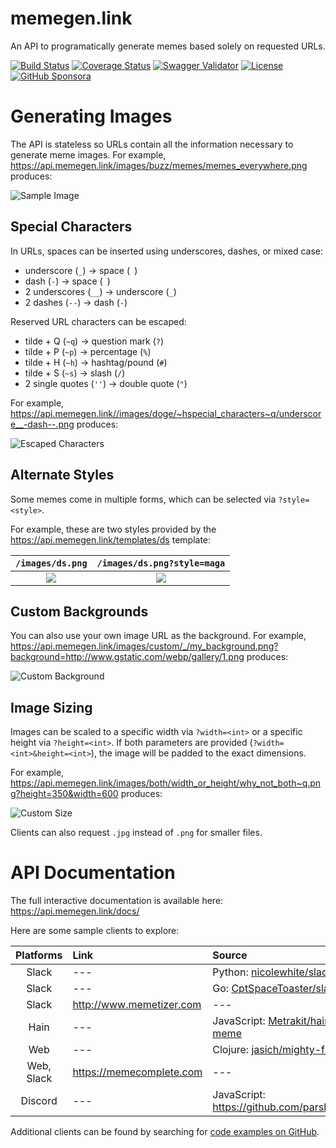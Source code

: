 # memegen.link

An API to programatically generate memes based solely on requested URLs.

[![Build Status](https://img.shields.io/circleci/build/github/jacebrowning/memegen)](https://circleci.com/gh/jacebrowning/memegen)
[![Coverage Status](http://img.shields.io/coveralls/jacebrowning/memegen/main.svg)](https://coveralls.io/r/jacebrowning/memegen)
[![Swagger Validator](https://img.shields.io/swagger/valid/3.0?label=docs&specUrl=https%3A%2F%2Fapi.memegen.link%2Fdocs%2Fswagger.json)](https://api.memegen.link/docs/) <!--content-->
[![License](https://img.shields.io/badge/license-mit-blue)](https://github.com/jacebrowning/memegen/blob/main/LICENSE.md)
[![GitHub Sponsora](https://img.shields.io/badge/server%20costs-%2412%2Fmonth-red)](https://github.com/sponsors/jacebrowning)

# Generating Images

The API is stateless so URLs contain all the information necessary to generate meme images. For example, https://api.memegen.link/images/buzz/memes/memes_everywhere.png produces:

![Sample Image](https://api.memegen.link/images/buzz/memes/memes_everywhere.png?&width=600)

## Special Characters

In URLs, spaces can be inserted using underscores, dashes, or mixed case:

* underscore (`_`) → space (` `)
* dash (`-`) → space (` `)
* 2 underscores (`__`) → underscore (`_`)
* 2 dashes (`--`) → dash (`-`)

Reserved URL characters can be escaped:

* tilde + Q (`~q`) → question mark (`?`)
* tilde + P (`~p`) → percentage (`%`)
* tilde + H (`~h`) → hashtag/pound (`#`)
* tilde + S (`~s`) → slash (`/`)
* 2 single quotes (`''`) → double quote (`"`)

For example, https://api.memegen.link//images/doge/~hspecial_characters~q/underscore__-dash--.png produces:

![Escaped Characters](https://api.memegen.link/images/doge/~hspecial_characters~q/underscore__-dash--.png?&width=600)

## Alternate Styles

Some memes come in multiple forms, which can be selected via `?style=<style>`.

For example, these are two styles provided by the https://api.memegen.link/templates/ds template:

`/images/ds.png`             |  `/images/ds.png?style=maga`
:-------------------------:|:-------------------------:
![](https://api.memegen.link/images/ds.png?width=280)  |  ![](https://api.memegen.link/images/ds.png?style=maga&width=280)

## Custom Backgrounds

You can also use your own image URL as the background. For example, https://api.memegen.link/images/custom/_/my_background.png?background=http://www.gstatic.com/webp/gallery/1.png produces:

![Custom Background](https://api.memegen.link/images/custom/_/my_background.png?background=http://www.gstatic.com/webp/gallery/1.png&width=600)

## Image Sizing

Images can be scaled to a specific width via `?width=<int>` or a specific height via `?height=<int>`. If both parameters are provided (`?width=<int>&height=<int>`), the image will be padded to the exact dimensions.

For example, https://api.memegen.link/images/both/width_or_height/why_not_both~q.png?height=350&width=600 produces:

![Custom Size](https://api.memegen.link/images/both/width_or_height/why_not_both~q.png?height=350&width=600)

Clients can also request `.jpg` instead of `.png` for smaller files.

# API Documentation

The full interactive documentation is available here: https://api.memegen.link/docs/

Here are some sample clients to explore:

| Platforms | Link | Source |
| :-: | :-- | :-- |
| Slack | --- | Python: [nicolewhite/slack-meme](https://github.com/nicolewhite/slack-meme) | --- |
| Slack | --- | Go: [CptSpaceToaster/slackbot](https://github.com/CptSpaceToaster/slackbot) | --- |
| Slack | http://www.memetizer.com | --- |
| Hain | --- | JavaScript: [Metrakit/hain-plugin-meme](https://github.com/Metrakit/hain-plugin-meme) |
| Web | ---| Clojure: [jasich/mighty-fine-memes](https://github.com/jasich/mighty-fine-memes) |
| Web, Slack | https://memecomplete.com | --- |
| Discord | --- | JavaScript: https://github.com/parshsee/discordbot |

Additional clients can be found by searching for [code examples on GitHub](https://github.com/search?o=desc&q=%22memegen.link%22+&ref=searchresults&s=indexed&type=Code&utf8=%E2%9C%93).

